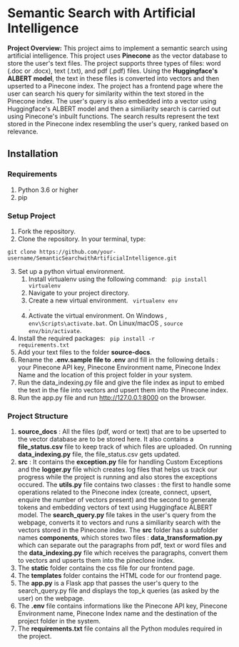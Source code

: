 # Semantic Search with Artificial Intelligence

**Project Overview:**
This project aims to implement a semantic search using artificial intelligence. This project uses **Pinecone** as the vector database to store the user's text files. The project supports three types of files: word (.doc or .docx), text (.txt), and pdf (.pdf) files. Using the **Huggingface's ALBERT model**, the text in these files is converted into vectors and then upserted to a Pinecone index. The project has a frontend page where the user can search his query for similarity within the text stored in the Pinecone index. The user's query is also embedded into a vector using Huggingface's ALBERT model and then a similiarity search is carried out using Pinecone's inbuilt functions. The search results represent the text stored in the Pinecone index resembling the user's query, ranked based on relevance.

## Installation
### Requirements
1. Python 3.6 or higher
2. pip

### Setup Project
1. Fork the repository.
2. Clone the repository. In your terminal, type:
  <pre><code>git clone https://github.com/your-username/SemanticSearchwithArtificialIntelligence.git</code></pre>
3. Set up a python virtual environment.
    1. Install virtualenv using the following command: <code> pip install virtualenv</code>
    2. Navigate to your project directory.
    3. Create a new virtual environment. <code> virtualenv env </code>.
    4. Activate the virtual environment. On Windows , <code>env\Scripts\activate.bat</code>. On Linux/macOS , <code>source env/bin/activate</code>.
4. Install the required packages: <code> pip install -r requirements.txt</code>
5. Add your text files to the folder **source-docs**.
6. Rename the **.env.sample file to .env**  and fill in the following details : your Pinecone API key, Pinecone Environment name, Pinecone Index Name and the location of this project folder in your system.
7. Run the data_indexing.py file and give the file index as input to embed the text in the file into vectors and upsert them into the Pinecone index.
8. Run the app.py file and run http://127.0.0.1:8000 on the browser.

### Project Structure
1. **source_docs** : All the files (pdf, word or text) that are to be upserted to the vector database are to be stored here. It also contains a **file_status.csv** file to keep track of which files are uploaded. On running **data_indexing.py** file, the file_status.csv gets updated.
2. **src** : It contains the **exception.py** file for handling Custom Exceptions and the **logger.py** file which creates log files that helps us track our progress while the project is running and also stores the exceptions occured. The **utils.py** file contains two classes : the first to handle some operations related to the Pinecone index (create, connect, upsert, enquire the number of vectors present) and the second to generate tokens and embedding vectors of text using Huggingface ALBERT model. The **search_query.py** file takes in the user's query from the webpage, converts it to vectors and runs a similiarity search with the vectors stored in the Pinecone index.
          The **src** folder has a subfolder names **components**, which stores two files : **data_transformation.py** which can separate out the paragraphs from pdf, text or word files  and the **data_indexing.py** file which receives the paragraphs, convert them to vectors and upserts them into the pineclone index.
3. The **static** folder contains the css file for our frontend page.
4. The **templates** folder contains the HTML code for our frontend page.
5. The **app.py** is a Flask app that passes the user's query to the search_query.py file and displays the top_k queries (as asked by the user) on the webpage.
6. The **.env** file contains informations like the Pinecone API key, Pinecone Environment name, Pinecone Index name and the destination of the project folder in the system.
7. The **requirements.txt** file contains all the Python modules required in the project.
